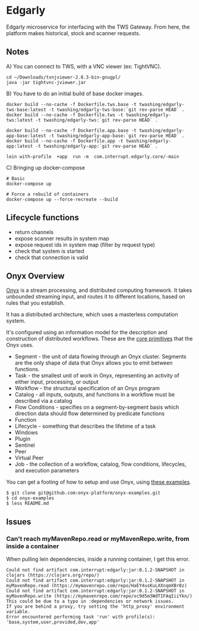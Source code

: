 # Edgarly

Edgarly microservice for interfacing with the TWS Gateway. From here, the platform makes historical, stock and scanner requests.


## Notes

A) You can connect to TWS, with a VNC viewer (ex: TightVNC).

```
cd ~/Downloads/tvnjviewer-2.8.3-bin-gnugpl/
java -jar tightvnc-jviewer.jar
```

B) You have to do an initial build of base docker images.
```
docker build --no-cache -f Dockerfile.tws.base -t twashing/edgarly-tws-base:latest -t twashing/edgarly-tws-base:`git rev-parse HEAD` .
docker build --no-cache -f Dockerfile.tws -t twashing/edgarly-tws:latest -t twashing/edgarly-tws:`git rev-parse HEAD` .

docker build --no-cache -f Dockerfile.app.base -t twashing/edgarly-app-base:latest -t twashing/edgarly-app-base:`git rev-parse HEAD` .
docker build --no-cache -f Dockerfile.app -t twashing/edgarly-app:latest -t twashing/edgarly-app:`git rev-parse HEAD` .

lein with-profile  +app  run -m  com.interrupt.edgarly.core/-main
```

C) Bringing up docker-compose 
```
# Basic
docker-compose up 

# Force a rebuild of containers
docker-compose up --force-recreate --build
```

## Lifecycle functions

- return channels
- expose scanner results in system map
- expose request ids in system map (filter by request type)
- check that system is started
- check that connection is valid

## Onyx Overview

[Onyx](https://github.com/onyx-platform/onyx) is a stream processing, and distributed computing framework. It takes unbounded streaming input, and routes it to different locations, based on rules that you establish.

It has a distributed architecture, which uses a masterless computation system.

It's configured using an information model for the description and construction of distributed workflows. These are the [core primitives](http://www.onyxplatform.org/docs/user-guide/0.10.x/#concepts ) that the Onyx uses.
- Segment - the unit of data flowing through an Onyx cluster. Segments are the only shape of data that Onyx allows you to emit between functions.
- Task - the smallest unit of work in Onyx, representing an activity of either input, processing, or output
- Workflow - the structural specification of an Onyx program
- Catalog - all inputs, outputs, and functions in a workflow must be described via a catalog
- Flow Conditions - specifies on a segment-by-segment basis which direction data should flow determined by predicate functions
- Function
- Lifecycle - something that describes the lifetime of a task
- Windows
- Plugin
- Sentinel
- Peer
- Virtual Peer
- Job - the collection of a workflow, catalog, flow conditions, lifecycles, and execution parameters

You can get a footing of how to setup and use Onyx, using [these examples](http://www.onyxplatform.org/learn/#learn-onyx).
```
$ git clone git@github.com:onyx-platform/onyx-examples.git
$ cd onyx-examples
$ less README.md
```

## Issues

### Can't reach myMavenRepo.read or myMavenRepo.write, from inside a container

When pulling lein dependencies, inside a running container, I get this error.
```
Could not find artifact com.interrupt:edgarly:jar:0.1.2-SNAPSHOT in clojars (https://clojars.org/repo/)
Could not find artifact com.interrupt:edgarly:jar:0.1.2-SNAPSHOT in myMavenRepo.read (https://mymavenrepo.com/repo/HaEY4usKuLXXnqmXBr0z)
Could not find artifact com.interrupt:edgarly:jar:0.1.2-SNAPSHOT in myMavenRepo.write (https://mymavenrepo.com/repo/xc9d5m3WdTIFAqIiiYkn/)
This could be due to a typo in :dependencies or network issues.
If you are behind a proxy, try setting the 'http_proxy' environment variable.
Error encountered performing task 'run' with profile(s): 'base,system,user,provided,dev,app'
```
